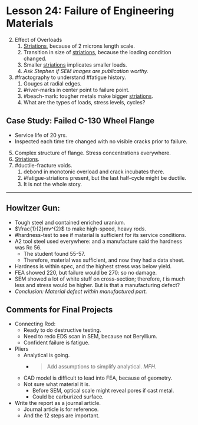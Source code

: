 # Lesson 24: Failure of Engineering Materials

2. Effect of Overloads
   1. [Striations](striations.md), because of 2 microns length scale.
   2. Transition in size of [striations](striations.md), because the loading condition changed.
   3. Smaller [striations](striations.md) implicates smaller loads.
   4. _Ask Stephen if SEM images are publication worthy._
3. #fractography to understand #fatigue history.
   1. Gouges at radial edges.
   2. #river-marks in center point to failure point.
   3. #beach-mark: tougher metals make bigger [striations](striations.md).
   4. What are the types of loads, stress levels, cycles?
## Case Study: Failed C-130 Wheel Flange
- Service life of 20 yrs.
- Inspected each time tire changed with no visible cracks prior to failure.
5. Complex structure of flange. Stress concentrations everywhere.
6. [Striations](striations.md).
7. #ductile-fracture voids.
   1. debond in monotonic overload and crack incubates there.
   2. #fatigue-striations present, but the last half-cycle might be ductile.
   3. It is not the whole story.
---
## Howitzer Gun:
- Tough steel and contained enriched uranium.
- $\frac{1}{2}mv^{2}$ to make high-speed, heavy rods.
- #hardness-test to see if material is sufficient for its service conditions.
- A2 tool steel used everywhere: and a manufacture said the hardness was Rc 56.
  - The student found 55-57.
  - Therefore, material was sufficient, and now they had a data sheet.
- Hardness is within spec, and the highest stress was below yield.
- FEA showed 220, but failure would be 270: so no damage.
- SEM showed a lot of white stuff on cross-section; therefore, $t$ is much less and stress would be higher. But is that a manufacturing defect?
- _Conclusion: Material defect within manufactured part._

## Comments for Final Projects
- Connecting Rod:
  - Ready to do destructive testing.
  - Need to redo EDS scan in SEM, because not Beryllium.
  - Confident failure is fatigue.
- Pliers
  - Analytical is going.
    - >Add assumptions to simplify analytical. <cite> MFH.
  - CAD model is difficult to lead into FEA, because of geometry.
  - Not sure what material it is.
    - Before SEM, optical scale might reveal pores if cast metal.
    - Could be carburized surface.
- Write the report as a journal article.
  - Journal article is for reference.
  - And the 12 steps are important.